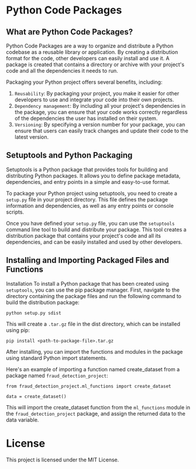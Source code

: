 # Python Code Packages

## What are Python Code Packages?

Python Code Packages are a way to organize and distribute a Python codebase as a reusable library or application. By creating a distribution format for the code, other developers can easily install and use it. A package is created that contains a directory or archive with your project's code and all the dependencies it needs to run.

Packaging your Python project offers several benefits, including:

1. `Reusability`: By packaging your project, you make it easier for other developers to use and integrate your code into their own projects.
2. `Dependency management`: By including all your project's dependencies in the package, you can ensure that your code works correctly regardless of the dependencies the user has installed on their system.
3. `Versioning`: By specifying a version number for your package, you can ensure that users can easily track changes and update their code to the latest version.

## Setuptools and Python Packaging

Setuptools is a Python package that provides tools for building and distributing Python packages. It allows you to define package metadata, dependencies, and entry points in a simple and easy-to-use format.

To package your Python project using setuptools, you need to create a `setup.py` file in your project directory. This file defines the package information and dependencies, as well as any entry points or console scripts.

Once you have defined your `setup.py` file, you can use the `setuptools` command line tool to build and distribute your package. This tool creates a distribution package that contains your project's code and all its dependencies, and can be easily installed and used by other developers.

## Installing and Importing Packaged Files and Functions

Installation
To install a Python package that has been created using `setuptools`, you can use the pip package manager. First, navigate to the directory containing the package files and run the following command to build the distribution package:

```
python setup.py sdist
```

This will create a `.tar.gz` file in the dist directory, which can be installed using pip:

```
pip install <path-to-package-file>.tar.gz
```

After installing, you can import the functions and modules in the package using standard Python import statements.

Here's an example of importing a function named create_dataset from a package named `fraud_detection_project`:

```
from fraud_detection_project.ml_functions import create_dataset

data = create_dataset()
```

This will import the create_dataset function from the `ml_functions` module in the `fraud_detection_project` package, and assign the returned data to the data variable.

# License
This project is licensed under the MIT License.